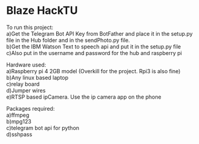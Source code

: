 # Blaze HackTU

To run this project:<br>
    a)Get the Telegram Bot API Key from BotFather and place it in the setup.py file in the Hub folder and in the sendPhoto.py file.<br>
    b)Get the IBM Watson Text to speech api and put it in the setup.py file<br>
    c)Also put in the username and password for the hub and raspberry pi<br>

Hardware used:<br>
	a)Raspberry pi 4 2GB model (Overkill for the project. Rpi3 is also fine)<br>
	b)Any linux based laptop<br>
	c)relay board<br>
	d)Jumper wires<br>
	e)RTSP based ipCamera. Use the ip camera app on the phone<br>

Packages required:<br>
	a)ffmpeg<br>
	b)mpg123<br>
	c)telegram bot api for python<br>
	d)sshpass<br>

